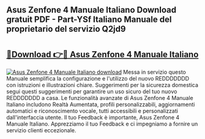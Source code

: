 ## Asus Zenfone 4 Manuale Italiano Download gratuit PDF - Part-YSf Italiano Manuale del proprietario del servizio Q2jd9

# <h2><a href="http://dfaowds.blite.top/?on=Asus+Zenfone+4+Manuale+Italiano">🔗Download 👉🔴 Asus Zenfone 4 Manuale Italiano</a></h2>

[![Asus Zenfone 4 Manuale Italiano download](https://i.imgur.com/lujVjoI.png)](http://dfaowds.blite.top/?on=Asus+Zenfone+4+Manuale+Italiano)
Messa in servizio questo Manuale semplifica la configurazione e l'utilizzo del nuovo REDDDDDDD con istruzioni e illustrazioni chiare. Suggerimenti per la sicurezza domestica segui questi suggerimenti per garantire un uso sicuro del tuo nuovo REDDDDDDD a casa. Le funzionalità avanzate di Asus Zenfone 4 Manuale Italiano includono Realtà Aumentata, profili personalizzabili, aggiornamenti automatici e riconoscimento vocale, tutti accessibili e personalizzati dall'interfaccia utente. Il tuo Feedback è importante, Asus Zenfone 4 Manuale Italiano. Apprezziamo il tuo Feedback e ci impegniamo a fornire un servizio clienti eccezionale.
